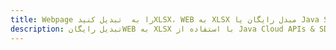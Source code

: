 ---title: Webpage را به  تبدیل کنیدXLSX، WEB به XLSX مبدل رایگان یا Java SDKdescription: تبدیل رایگانWEB به XLSX با استفاده از Java Cloud APIs & SDK همچنین اسناد PDF را در Cloud ایجاد، ویرایش و رندر کنید.---